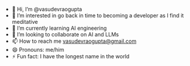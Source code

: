 - 👋 Hi, I’m @vasudevraogupta
- 👀 I’m interested in go back in time to becoming a developer as I find it meditative
- 🌱 I’m currently learning AI engineering
- 💞️ I’m looking to collaborate on AI and LLMs
- 📫 How to reach me vasudevraogupta@gmail.com
- 😄 Pronouns: me/him
- ⚡ Fun fact: I have the longest name in the world

<!---
vasudevraogupta/vasudevraogupta is a ✨ special ✨ repository because its `README.md` (this file) appears on your GitHub profile.
You can click the Preview link to take a look at your changes.
--->
